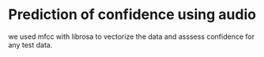 # Prediction of confidence using audio
we used mfcc with librosa to vectorize the data and asssess confidence for any test data.
